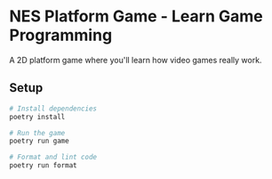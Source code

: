 # NES Platform Game - Learn Game Programming

A 2D platform game where you'll learn how video games really work.

## Setup

```bash
# Install dependencies
poetry install

# Run the game
poetry run game

# Format and lint code
poetry run format
```
